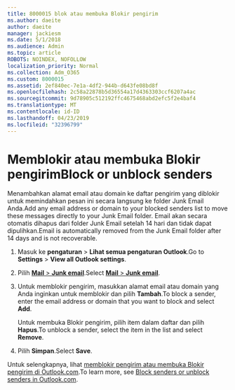 ```yaml
---
title: 8000015 blok atau membuka Blokir pengirim
ms.author: daeite
author: daeite
manager: jackiesm
ms.date: 5/1/2018
ms.audience: Admin
ms.topic: article
ROBOTS: NOINDEX, NOFOLLOW
localization_priority: Normal
ms.collection: Adm_O365
ms.custom: 8000015
ms.assetid: 2ef840ec-7e1a-4df2-944b-d643fe08bd8f
ms.openlocfilehash: 2c58a22878b5d36554a17d4363303ccf6207a4ac
ms.sourcegitcommit: 9d78905c512192ffc4675468abd2efc5f2e4baf4
ms.translationtype: MT
ms.contentlocale: id-ID
ms.lasthandoff: 04/23/2019
ms.locfileid: "32396799"
---
```

# <a name="block-or-unblock-senders"></a><span data-ttu-id="aba25-102">Memblokir atau membuka Blokir pengirim</span><span class="sxs-lookup"><span data-stu-id="aba25-102">Block or unblock senders</span></span>

<span data-ttu-id="aba25-103">Menambahkan alamat email atau domain ke daftar pengirim yang diblokir untuk memindahkan pesan ini secara langsung ke folder Junk Email Anda.</span><span class="sxs-lookup"><span data-stu-id="aba25-103">Add any email address or domain to your blocked senders list to move these messages directly to your Junk Email folder.</span></span> <span data-ttu-id="aba25-104">Email akan secara otomatis dihapus dari folder Junk Email setelah 14 hari dan tidak dapat dipulihkan.</span><span class="sxs-lookup"><span data-stu-id="aba25-104">Email is automatically removed from the Junk Email folder after 14 days and is not recoverable.</span></span>
  
1. <span data-ttu-id="aba25-105">Masuk ke **pengaturan** \> **Lihat semua pengaturan Outlook**.</span><span class="sxs-lookup"><span data-stu-id="aba25-105">Go to **Settings** \> **View all Outlook settings**.</span></span> 
    
2. <span data-ttu-id="aba25-106">Pilih [ **Mail** \> **Junk email**](https://outlook.live.com/mail/options/mail/junkEmail).</span><span class="sxs-lookup"><span data-stu-id="aba25-106">Select [**Mail** \> **Junk email**](https://outlook.live.com/mail/options/mail/junkEmail).</span></span> 
    
3. <span data-ttu-id="aba25-107">Untuk memblokir pengirim, masukkan alamat email atau domain yang Anda inginkan untuk memblokir dan pilih **Tambah**.</span><span class="sxs-lookup"><span data-stu-id="aba25-107">To block a sender, enter the email address or domain that you want to block and select **Add**.</span></span> 
    
    <span data-ttu-id="aba25-108">Untuk membuka Blokir pengirim, pilih item dalam daftar dan pilih **Hapus**.</span><span class="sxs-lookup"><span data-stu-id="aba25-108">To unblock a sender, select the item in the list and select **Remove**.</span></span>
    
4. <span data-ttu-id="aba25-109">Pilih **Simpan**.</span><span class="sxs-lookup"><span data-stu-id="aba25-109">Select **Save**.</span></span> 
    
<span data-ttu-id="aba25-110">Untuk selengkapnya, lihat [memblokir pengirim atau membuka Blokir pengirim di Outlook.com](https://go.microsoft.com/fwlink/p/?linkid=873133).</span><span class="sxs-lookup"><span data-stu-id="aba25-110">To learn more, see [Block senders or unblock senders in Outlook.com](https://go.microsoft.com/fwlink/p/?linkid=873133).</span></span>
  

